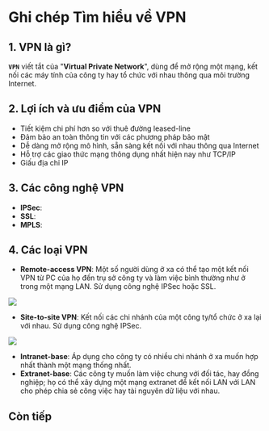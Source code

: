 # Ghi chép Tìm hiểu về VPN

## 1. VPN là gì?

**`VPN`** viết tắt của "**Virtual Private Network**", dùng để mở rộng một mạng, kết nối các máy tính của công ty hay tổ chức với nhau thông qua môi trường Internet.

## 2. Lợi ích và ưu điểm của VPN

- Tiết kiệm chi phí hơn so với thuê đường leased-line
- Đảm bảo an toàn thông tin với các phương pháp bảo mật
- Dễ dàng mở rộng mô hình, sẵn sàng kết nối với nhau thông qua Internet
- Hỗ trợ các giao thức mạng thông dụng nhất hiện nay như TCP/IP
- Giấu địa chỉ IP

## 3. Các công nghệ VPN

- **IPSec**: 
- **SSL**: 
- **MPLS**: 

## 4. Các loại VPN

- **Remote-access VPN**: Một số người dùng ở xa có thể tạo một kết nối VPN từ PC của họ đến trụ sở công ty và làm việc bình thường như ở trong một mạng LAN. Sử dụng công nghệ IPSec hoặc SSL.

<img src="http://www.skullbox.net/vpns/pptp.gif" />


- **Site-to-site VPN**: Kết nối các chi nhánh của một công ty/tổ chức ở xa lại với nhau. Sử dụng công nghệ IPSec. 

<img src="http://www.skullbox.net/vpns/sitetosite.gif" />

- **Intranet-base**: Áp dụng cho công ty có nhiều chi nhánh ở xa muốn hợp nhất thành một mạng thống nhất.
- **Extranet-base**: Các công ty muốn làm việc chung với đối tác, hay đồng nghiệp; họ có thể xây dựng một mạng extranet để kết nối LAN với LAN cho phép chia sẻ công việc hay tài nguyên dữ liệu với nhau.
## Còn tiếp